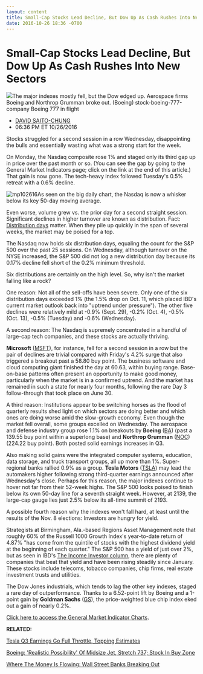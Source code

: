 ```yaml
---
layout: content
title: Small-Cap Stocks Lead Decline, But Dow Up As Cash Rushes Into New Sectors
date: 2016-10-26 18:36 -0700
---
```



Small-Cap Stocks Lead Decline, But Dow Up As Cash Rushes Into New Sectors
==========================================================================


![](https://www.investors.com/wp-content/uploads/2016/08/stock-boeing-777-company.jpg)The major indexes mostly fell, but the Dow edged up. Aerospace firms Boeing and Northrop Grumman broke out. (Boeing)
stock-boeing-777-company
Boeing 777 in flight



* [DAVID SAITO-CHUNG](https://www.investors.com/author/chungd/ "Posts by DAVID SAITO-CHUNG")
* 06:36 PM ET 10/26/2016




Stocks struggled for a second session in a row Wednesday, disappointing the bulls and essentially wasting what was a strong start for the week.


On Monday, the Nasdaq composite rose 1% and staged only its third gap up in price over the past month or so. (You can see the gap by going to the General Market Indicators page; click on the link at the end of this article.) That gain is now gone. The tech-heavy index followed Tuesday's 0.5% retreat with a 0.6% decline.


![mp102616](https://www.investors.com/wp-content/uploads/2016/10/MP102616-160x300.png)As seen on the big daily chart, the Nasdaq is now a whisker below its key 50-day moving average.


Even worse, volume grew vs. the prior day for a second straight session. Significant declines in higher turnover are known as distribution. Fact: [Distribution days](http://education.investors.com/lesson.aspx?id=735759&sourceid=735764) matter. When they pile up quickly in the span of several weeks, the market may be poised for a top.


The Nasdaq now holds six distribution days, equaling the count for the S&P 500 over the past 25 sessions. On Wednesday, although turnover on the NYSE increased, the S&P 500 did not log a new distribution day because its 0.17% decline fell short of the 0.2% minimum threshold.


Six distributions are certainly on the high level. So, why isn't the market falling like a rock?


One reason: Not all of the sell-offs have been severe. Only one of the six distribution days exceeded 1% (the 1.5% drop on Oct. 11, which placed IBD's current market outlook back into "uptrend under pressure"). The other five declines were relatively mild at -0.9% (Sept. 29), -0.2% (Oct. 4), -0.5% (Oct. 13), -0.5% (Tuesday) and -0.6% (Wednesday).


A second reason: The Nasdaq is supremely concentrated in a handful of large-cap tech companies, and these stocks are actually thriving.


**Microsoft** ([MSFT](https://research.investors.com/quote.aspx?symbol=MSFT)), for instance, fell for a second session in a row but the pair of declines are trivial compared with Friday's 4.2% surge that also triggered a breakout past a 58.80 buy point. The business software and cloud computing giant finished the day at 60.63, within buying range.
Base-on-base patterns often present an opportunity to make good money, particularly when the market is in a confirmed uptrend. And the market has remained in such a state for nearly four months, following the rare Day 3 follow-through that took place on June 30.


A third reason: Institutions appear to be switching horses as the flood of quarterly results shed light on which sectors are doing better and which ones are doing worse amid the slow-growth economy. Even though the market fell overall, some groups excelled on Wednesday. The aerospace and defense industry group rose 1.1% on breakouts by **Boeing** ([BA](https://research.investors.com/quote.aspx?symbol=BA)) (past a 139.55 buy point within a superlong base) and **Northrop Grumman** ([NOC](https://research.investors.com/quote.aspx?symbol=NOC)) (224.22 buy point). Both posted solid earnings increases in Q3.


Also making solid gains were the integrated computer systems, education, data storage, and truck transport groups, all up more than 1%. Super-regional banks rallied 0.9% as a group. **Tesla Motors** ([TSLA](https://research.investors.com/quote.aspx?symbol=TSLA)) may lead the automakers higher following strong third-quarter earnings announced after Wednesday's close.
Perhaps for this reason, the major indexes continue to hover not far from their 52-week highs. The S&P 500 looks poised to finish below its own 50-day line for a seventh straight week. However, at 2139, the large-cap gauge lies just 2.5% below its all-time summit of 2193.


A possible fourth reason why the indexes won't fall hard, at least until the results of the Nov. 8 elections: Investors are hungry for yield.


Strategists at Birmingham, Ala.-based Regions Asset Management note that roughly 60% of the Russell 1000 Growth Index's year-to-date return of 4.87% "has come from the quintile of stocks with the highest dividend yield at the beginning of each quarter." The S&P 500 has a yield of just over 2%, but as seen in IBD's [The Income Investor column](https://www.investors.com/category/research/the-income-investor/), there are plenty of companies that beat that yield and have been rising steadily since January. These stocks include telecoms, tobacco companies, chip firms, real estate investment trusts and utilities.


The Dow Jones industrials, which tends to lag the other key indexes, staged a rare day of outperformance. Thanks to a 6.52-point lift by Boeing and a 1-point gain by **Goldman Sachs** ([GS](https://research.investors.com/quote.aspx?symbol=GS)), the price-weighted blue chip index eked out a gain of nearly 0.2%.


[Click here to access the General Market Indicator Charts](https://www.investors.com/wp-content/uploads/2016/10/IBD2610152737GMI.pdf).


**RELATED:**


[Tesla Q3 Earnings Go Full Throttle, Topping Estimates](https://www.investors.com/news/technology/tesla-earnings-2/)


[Boeing: 'Realistic Possibility' Of Midsize Jet, Stretch 737; Stock In Buy Zone](https://www.investors.com/research/ibd-industry-themes/boeing-raises-full-year-commercial-delivery-guidance-q3-tops/)


[Where The Money Is Flowing: Wall Street Banks Breaking Out](https://www.investors.com/market-trend/the-big-picture/banking-stocks-put-on-running-cleats-reits-fade-as-major-indexes-rebound/)


 




